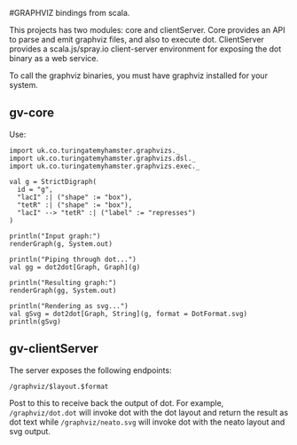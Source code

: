 #GRAPHVIZ bindings from scala.

This projects has two modules: core and clientServer. Core provides an API to parse and emit graphviz files, and also
to execute dot. ClientServer provides a scala.js/spray.io client-server environment for exposing the dot binary
as a web service.

To call the graphviz binaries, you must have graphviz installed for your system.

## gv-core

Use:

```
import uk.co.turingatemyhamster.graphvizs._
import uk.co.turingatemyhamster.graphvizs.dsl._
import uk.co.turingatemyhamster.graphvizs.exec._

val g = StrictDigraph(
  id = "g",
  "lacI" :| ("shape" := "box"),
  "tetR" :| ("shape" := "box"),
  "lacI" --> "tetR" :| ("label" := "represses")
)

println("Input graph:")
renderGraph(g, System.out)

println("Piping through dot...")
val gg = dot2dot[Graph, Graph](g)

println("Resulting graph:")
renderGraph(gg, System.out)

println("Rendering as svg...")
val gSvg = dot2dot[Graph, String](g, format = DotFormat.svg)
println(gSvg)
```

## gv-clientServer

The server exposes the following endpoints:

```/graphviz/$layout.$format```

Post to this to receive back the output of dot. For example, `/graphviz/dot.dot` will invoke dot with the dot layout and
return the result as dot text while `/graphviz/neato.svg` will invoke dot with the neato layout and svg output.
